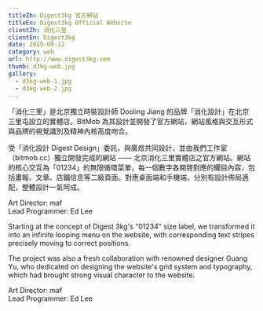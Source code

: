 ```yaml
---
titleZh: Digest3kg 官方網站
titleEn: Digest3kg Official Website
clientZh: 消化三里
clientEn: Digest3kg
date: 2019-09-12
category: web
url: http://www.digest3kg.com
thumb: d3kg-web.jpg
gallery:
  - d3kg-web-1.jpg
  - d3kg-web-2.jpg
---
```


「消化三里」是北京獨立時裝設計師 Dooling Jiang 的品牌「消化設計」在北京三里屯設立的實體店。BitMob 為其設計並開發了官方網站，網站風格與交互形式與品牌的視覺識別及精神內核高度吻合。

受「消化設計 Digest Design」委託，與廣煜共同設計，並由我們工作室（bitmob.cc）獨立開發完成的網站 —— 北京消化三里實體店之官方網站。網站的核心交互為「01234」的無限循環菜單，每一個數字各開啓對應的欄目內容，包括畫報、文章、店鋪信息等二級頁面。對應桌面端和手機端，分別有設計佈局適配，整體設計一氣呵成。

Art Director: maf<br/>Lead Programmer: Ed Lee

<!-- lang -->

Starting at the concept of Digest 3kg's "01234" size label, we transformed it into an infinite looping menu on the website, with corresponding text stripes precisely moving to correct positions.

The project was also a fresh collaboration with renowned designer Guang Yu, who dedicated on designing the website's grid system and typography, which had brought strong visual character to the website.

Art Director: maf<br/>Lead Programmer: Ed Lee

